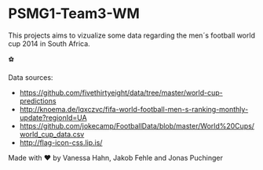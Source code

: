 # PSMG1-Team3-WM

This projects aims to vizualize some data regarding the men´s football world cup 2014 in South Africa. 

:soccer:

Data sources:
+ https://github.com/fivethirtyeight/data/tree/master/world-cup-predictions
+ http://knoema.de/lqxczvc/fifa-world-football-men-s-ranking-monthly-update?regionId=UA
+ https://github.com/jokecamp/FootballData/blob/master/World%20Cups/world_cup_data.csv
+ http://flag-icon-css.lip.is/

Made with :heart: by Vanessa Hahn, Jakob Fehle and Jonas Puchinger
